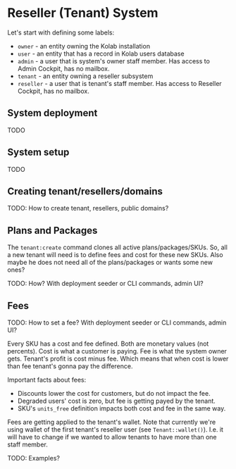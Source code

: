 # Reseller (Tenant) System

Let's start with defining some labels:

- `owner` - an entity owning the Kolab installation
- `user` - an entity that has a record in Kolab users database
- `admin` - a user that is system's owner staff member. Has access to Admin Cockpit, has no mailbox.
- `tenant` - an entity owning a reseller subsystem
- `reseller` - a user that is tenant's staff member. Has access to Reseller Cockpit, has no mailbox.


## System deployment

TODO


## System setup

TODO


## Creating tenant/resellers/domains

TODO: How to create tenant, resellers, public domains?


## Plans and Packages

The `tenant:create` command clones all active plans/packages/SKUs. So, all a new tenant will need is
to define fees and cost for these new SKUs. Also maybe he does not need all of the plans/packages
or wants some new ones?

TODO: How? With deployment seeder or CLI commands, admin UI?


## Fees

TODO: How to set a fee? With deployment seeder or CLI commands, admin UI?

Every SKU has a cost and fee defined. Both are monetary values (not percents).
Cost is what a customer is paying. Fee is what the system owner gets.
Tenant's profit is cost minus fee. Which means that when cost is lower than fee tenant's gonna pay
the difference.

Important facts about fees:

- Discounts lower the cost for customers, but do not impact the fee.
- Degraded users' cost is zero, but fee is getting payed by the tenant.
- SKU's `units_free` definition impacts both cost and fee in the same way.

Fees are getting applied to the tenant's wallet. Note that currently we're using
wallet of the first tenant's reseller user (see `Tenant::wallet()`). I.e. it will have to change if we
wanted to allow tenants to have more than one staff member.

TODO: Examples?
